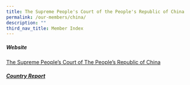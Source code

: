 ```yaml
---
title: The Supreme People's Court of the People's Republic of China
permalink: /our-members/china/
description: ""
third_nav_title: Member Index
---
```

##### Website

[The Supreme People’s Court of The People’s Republic of China](https://www.court.gov.cn)

##### [Country Report](/files/china-country%20report.pdf)

